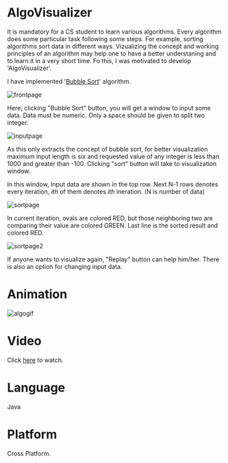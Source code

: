 # AlgoVisualizer 
It is mandatory for a CS student to learn various algorithms. Every algorithm does some particular task following some steps. For example, sorting algorithms sort data in different ways. Vizualizing the concept and working principles of an algorithm may help one to have a better understaning and to learn it in a very short time. Fo this, I was motivated to develop 'AlgoVisualizer'.

I have implemented '<a href="https://en.wikipedia.org/wiki/Bubble_sort">Bubble Sort</a>' algorithm. 

![frontpage](https://cloud.githubusercontent.com/assets/11133613/22302541/6d4f3de0-e359-11e6-938d-c67e95615194.png)

Here, clicking "Bubble Sort" button, you will get a window to input some data. Data must be numeric. Only a space should be given to split two integer.

![inputpage](https://cloud.githubusercontent.com/assets/11133613/22302810/b134716e-e35a-11e6-91ff-57296511f62d.png)

As this only extracts the concept of bubble sort, for better visualization maximum input length is six and requested value of any integer is less than 1000 and greater than -100. Clicking "sort" button will take to visualization window. 

In this window, Input data are shown in the top row. Next N-1 rows denotes every iteration, <i>ith</i> of them denotes <i>ith</i> ineration. (N is number of data) 

![sortpage](https://cloud.githubusercontent.com/assets/11133613/22303056/bd060e34-e35b-11e6-8d46-5bb65d523725.png)

In current iteration, ovals are colored RED, but those neighboring two are comparing their value are colored GREEN. Last line is the sorted result and colored RED.

![sortpage2](https://cloud.githubusercontent.com/assets/11133613/22319493/58289d22-e3ad-11e6-8030-5a087bab7770.png)

If anyone wants to visualize again, "Replay" button can help him/her. There is also an option for changing input data.

# Animation

![algogif](https://cloud.githubusercontent.com/assets/11133613/22320194/350becb6-e3b4-11e6-9200-23d744700f70.gif)

# Video
Click <a href="https://www.youtube.com/watch?v=Zehq1UQFDDY&feature=youtu.be">here</a> to watch.

# Language
Java

# Platform
Cross Platform.


